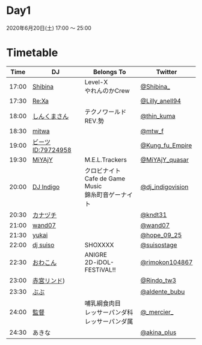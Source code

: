 # Day1

2020年6月20日(土) 17:00 ～ 25:00  

# Timetable

| Time  | DJ | Belongs To | Twitter |
| ------ | ------ | ------ | ------ |
| 17:00 | [Shibina](../setlist/day1/01_shibina.md)| Level-X <br> やれんのかCrew | [@Shibina_](https://twitter.com/Shibina_) |
| 17:30 | [Re:Xa](../setlist/day1/02_ReXa.md) |  | [@Lilly_anell94](https://twitter.com/Lilly_anell94) |
| 18:00 | [しんくまさん](../setlist/day1/03_shinkuma.md) | テクノワールドREV.勢 | [@thin_kuma](https://twitter.com/thin_kuma) |
| 18:30 | [mitwa](../setlist/day1/04_mitwa.md) | | [@mtw_f](https://twitter.com/mtw_f) |
| 19:00 | [ビーツID:79724958](../setlist/day1/05_79724958.md) |  | [@Kung_fu_Empire](https://twitter.com/Kung_fu_Empire) |
| 19:30 | [MiYAjY](../setlist/day1/06_MiYAjY.md) | M.E.L.Trackers | [@MiYAjY_quasar](https://twitter.com/MiYAjY_quasar) |
| 20:00 | [DJ Indigo](../setlist/day1/07_Indigo.md) | クロビナイト <br> Cafe de Game Music <br> 錦糸町音ゲーナイト| [@dj_indigovision](https://twitter.com/dj_indigovision) |
| 20:30 | [カナヅチ](../setlist/day1/08_KNDT.md) | | [@kndt31](https://twitter.com/kndt31) |
| 21:00 | [wand07](../setlist/day1/09_wand07.md)  | | [@wand07](https://twitter.com/wand07) |
| 21:30 | [yukai](../setlist/day1/10_yukai.md) | | [@hope_09_25](https://twitter.com/hope_09_25) |
| 22:00 | [dj suiso](../setlist/day1/11_djsuiso.md) | SHOXXXX | [@suisostage](https://twitter.com/suisostage) |
| 22:30 | [おわこん](../setlist/day1/12_owakon.md)  | ANIGRE <br> 2D-iDOL-FESTiVAL!! | [@rimokon104867](https://twitter.com/rimokon104867) |
| 23:00 | [赤宮リンド](../setlist/day1/13_akamiyarindo.md)) | | [@Rindo_tw3](https://twitter.com/Rindo_tw3) |
| 23:30 | [ぶぶ](../setlist/day1/14_bubu.md) | | [@aldente_bubu](https://twitter.com/aldente_bubu) |
| 24:00 | [監督](../setlist/day1/15_kantoku.md) | 哺乳綱食肉目 <br> レッサーパンダ科 <br> レッサーパンダ属 | [@\_mercier\_](https://twitter.com/_mercier_) |
| 24:30 | あきな |  | [@akina_plus](https://twitter.com/akina_plus) |
